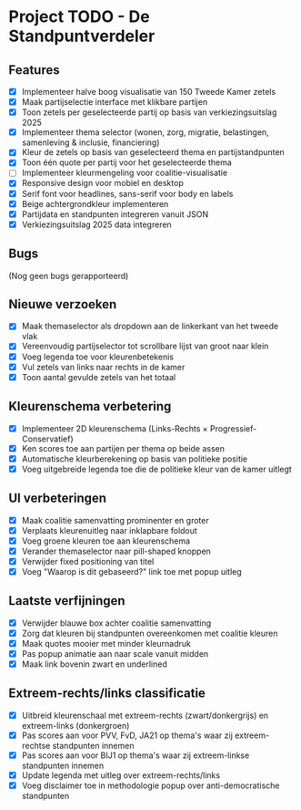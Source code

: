 # Project TODO - De Standpuntverdeler

## Features

- [x] Implementeer halve boog visualisatie van 150 Tweede Kamer zetels
- [x] Maak partijselectie interface met klikbare partijen
- [x] Toon zetels per geselecteerde partij op basis van verkiezingsuitslag 2025
- [x] Implementeer thema selector (wonen, zorg, migratie, belastingen, samenleving & inclusie, financiering)
- [x] Kleur de zetels op basis van geselecteerd thema en partijstandpunten
- [x] Toon één quote per partij voor het geselecteerde thema
- [ ] Implementeer kleurmengeling voor coalitie-visualisatie
- [x] Responsive design voor mobiel en desktop
- [x] Serif font voor headlines, sans-serif voor body en labels
- [x] Beige achtergrondkleur implementeren
- [x] Partijdata en standpunten integreren vanuit JSON
- [x] Verkiezingsuitslag 2025 data integreren

## Bugs

(Nog geen bugs gerapporteerd)

## Nieuwe verzoeken

- [x] Maak themaselector als dropdown aan de linkerkant van het tweede vlak
- [x] Vereenvoudig partijselector tot scrollbare lijst van groot naar klein
- [x] Voeg legenda toe voor kleurenbetekenis
- [x] Vul zetels van links naar rechts in de kamer
- [x] Toon aantal gevulde zetels van het totaal

## Kleurenschema verbetering

- [x] Implementeer 2D kleurenschema (Links-Rechts × Progressief-Conservatief)
- [x] Ken scores toe aan partijen per thema op beide assen
- [x] Automatische kleurberekening op basis van politieke positie
- [x] Voeg uitgebreide legenda toe die de politieke kleur van de kamer uitlegt

## UI verbeteringen

- [x] Maak coalitie samenvatting prominenter en groter
- [x] Verplaats kleurenuitleg naar inklapbare foldout
- [x] Voeg groene kleuren toe aan kleurenschema
- [x] Verander themaselector naar pill-shaped knoppen
- [x] Verwijder fixed positioning van titel
- [x] Voeg "Waarop is dit gebaseerd?" link toe met popup uitleg

## Laatste verfijningen

- [x] Verwijder blauwe box achter coalitie samenvatting
- [x] Zorg dat kleuren bij standpunten overeenkomen met coalitie kleuren
- [x] Maak quotes mooier met minder kleurnadruk
- [x] Pas popup animatie aan naar scale vanuit midden
- [x] Maak link bovenin zwart en underlined

## Extreem-rechts/links classificatie

- [x] Uitbreid kleurenschaal met extreem-rechts (zwart/donkergrijs) en extreem-links (donkergroen)
- [x] Pas scores aan voor PVV, FvD, JA21 op thema's waar zij extreem-rechtse standpunten innemen
- [x] Pas scores aan voor BIJ1 op thema's waar zij extreem-linkse standpunten innemen
- [x] Update legenda met uitleg over extreem-rechts/links
- [x] Voeg disclaimer toe in methodologie popup over anti-democratische standpunten
